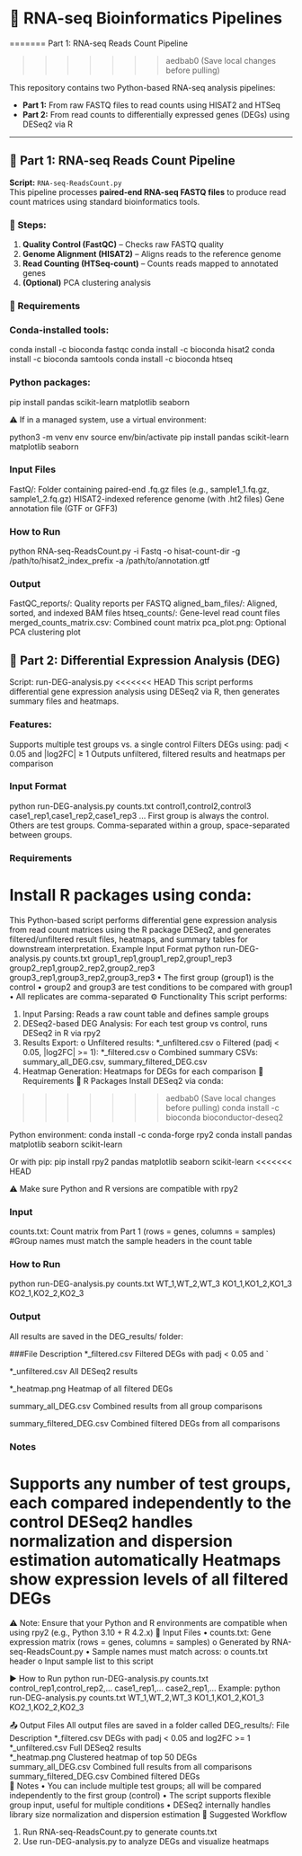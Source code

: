 # 🧬 RNA-seq Bioinformatics Pipelines
=======
Part 1: RNA-seq Reads Count Pipeline
>>>>>>> aedbab0 (Save local changes before pulling)

This repository contains two Python-based RNA-seq analysis pipelines:

- **Part 1:** From raw FASTQ files to read counts using HISAT2 and HTSeq
- **Part 2:** From read counts to differentially expressed genes (DEGs) using DESeq2 via R

---

## 📌 Part 1: RNA-seq Reads Count Pipeline

**Script:** `RNA-seq-ReadsCount.py`  
This pipeline processes **paired-end RNA-seq FASTQ files** to produce read count matrices using standard bioinformatics tools.

### 🔄 Steps:

1. **Quality Control (FastQC)** – Checks raw FASTQ quality
2. **Genome Alignment (HISAT2)** – Aligns reads to the reference genome
3. **Read Counting (HTSeq-count)** – Counts reads mapped to annotated genes
4. **(Optional)** PCA clustering analysis

### 🔧 Requirements

### Conda-installed tools:
conda install -c bioconda fastqc
conda install -c bioconda hisat2
conda install -c bioconda samtools
conda install -c bioconda htseq

### Python packages:
pip install pandas scikit-learn matplotlib seaborn

⚠️ If in a managed system, use a virtual environment:

python3 -m venv env
source env/bin/activate
pip install pandas scikit-learn matplotlib seaborn

### Input Files
FastQ/: Folder containing paired-end .fq.gz files (e.g., sample1_1.fq.gz, sample1_2.fq.gz)
HISAT2-indexed reference genome (with .ht2 files)
Gene annotation file (GTF or GFF3)

### How to Run
python RNA-seq-ReadsCount.py -i Fastq -o hisat-count-dir -g /path/to/hisat2_index_prefix -a /path/to/annotation.gtf

### Output
FastQC_reports/: Quality reports per FASTQ
aligned_bam_files/: Aligned, sorted, and indexed BAM files
htseq_counts/: Gene-level read count files
merged_counts_matrix.csv: Combined count matrix
pca_plot.png: Optional PCA clustering plot

## 📌 Part 2: Differential Expression Analysis (DEG)
Script: run-DEG-analysis.py
<<<<<<< HEAD
This script performs differential gene expression analysis using DESeq2 via R, then generates summary files and heatmaps.

### Features:
Supports multiple test groups vs. a single control
Filters DEGs using: padj < 0.05 and |log2FC| ≥ 1
Outputs unfiltered, filtered results and heatmaps per comparison

### Input Format
python run-DEG-analysis.py counts.txt control1,control2,control3 case1_rep1,case1_rep2,case1_rep3 ...
First group is always the control. Others are test groups. Comma-separated within a group, space-separated between groups.

###  Requirements
Install R packages using conda:
=======
This Python-based script performs differential gene expression analysis from read count matrices using the R package DESeq2, and generates filtered/unfiltered result files, heatmaps, and summary tables for downstream interpretation.
Example Input Format
python run-DEG-analysis.py counts.txt group1_rep1,group1_rep2,group1_rep3 group2_rep1,group2_rep2,group2_rep3 group3_rep1,group3_rep2,group3_rep3
•	The first group (group1) is the control
•	group2 and group3 are test conditions to be compared with group1
•	All replicates are comma-separated
⚙️ Functionality
This script performs:
1.	Input Parsing: Reads a raw count table and defines sample groups
2.	DESeq2-based DEG Analysis: For each test group vs control, runs DESeq2 in R via rpy2
3.	Results Export:
o	Unfiltered results: *_unfiltered.csv
o	Filtered (padj < 0.05, |log2FC| >= 1): *_filtered.csv
o	Combined summary CSVs: summary_all_DEG.csv, summary_filtered_DEG.csv
4.	Heatmap Generation: Heatmaps for DEGs for each comparison
🔧 Requirements
🧬 R Packages
Install DESeq2 via conda:
>>>>>>> aedbab0 (Save local changes before pulling)
conda install -c bioconda bioconductor-deseq2

Python environment:
conda install -c conda-forge rpy2
conda install pandas matplotlib seaborn scikit-learn

Or with pip:
pip install rpy2 pandas matplotlib seaborn scikit-learn
<<<<<<< HEAD

⚠️ Make sure Python and R versions are compatible with rpy2

### Input
counts.txt: Count matrix from Part 1 (rows = genes, columns = samples)
#Group names must match the sample headers in the count table

### How to Run
python run-DEG-analysis.py counts.txt WT_1,WT_2,WT_3 KO1_1,KO1_2,KO1_3 KO2_1,KO2_2,KO2_3

### Output
All results are saved in the DEG_results/ folder:


###File	Description
*_filtered.csv	Filtered DEGs with padj < 0.05 and `

*_unfiltered.csv	All DESeq2 results

*_heatmap.png	Heatmap of all filtered DEGs

summary_all_DEG.csv	Combined results from all group comparisons

summary_filtered_DEG.csv	Combined filtered DEGs from all comparisons

###  Notes
Supports any number of test groups, each compared independently to the control
DESeq2 handles normalization and dispersion estimation automatically
Heatmaps show expression levels of all filtered DEGs
=======
⚠️ Note: Ensure that your Python and R environments are compatible when using rpy2 (e.g., Python 3.10 + R 4.2.x)
📂 Input Files
•	counts.txt: Gene expression matrix (rows = genes, columns = samples)
o	Generated by RNA-seq-ReadsCount.py
•	Sample names must match across:
o	counts.txt header
o	Input sample list to this script
 
▶️ How to Run
python run-DEG-analysis.py counts.txt control_rep1,control_rep2,... case1_rep1,... case2_rep1,...
Example:
python run-DEG-analysis.py counts.txt WT_1,WT_2,WT_3 KO1_1,KO1_2,KO1_3 KO2_1,KO2_2,KO2_3

📤 Output Files
All output files are saved in a folder called DEG_results/:
File	Description
*_filtered.csv	DEGs with padj < 0.05 and	log2FC	>= 1
*_unfiltered.csv	Full DESeq2 results		
*_heatmap.png	Clustered heatmap of top 50 DEGs		
summary_all_DEG.csv	Combined full results from all comparisons		
summary_filtered_DEG.csv	Combined filtered DEGs		
📌 Notes
•	You can include multiple test groups; all will be compared independently to the first group (control)
•	The script supports flexible group input, useful for multiple conditions
•	DESeq2 internally handles library size normalization and dispersion estimation
🧪 Suggested Workflow
1.	Run RNA-seq-ReadsCount.py to generate counts.txt
2.	Use run-DEG-analysis.py to analyze DEGs and visualize heatmaps

